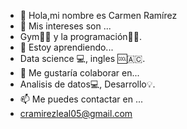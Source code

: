 - 👋 Hola,mi nombre es Carmen Ramírez 
- 👀 Mis intereses son ...     
- Gym🏋‍♀️ y la programación👩‍💻.
- 🌱 Estoy aprendiendo...
- Data science 💻, ingles 🆒️🇦🇨.
- 💞️ Me gustaría colaborar en...     
- Analisis de datos💻, Desarrollo💡.
- 📫 Me puedes contactar en ...      
- cramirezleal05@gmail.com

<!---
angeladuvi/angeladuvi is a ✨ special ✨ repository because its `README.md` (this file) appears on your GitHub profile.
You can click the Preview link to take a look at your changes.
--->
